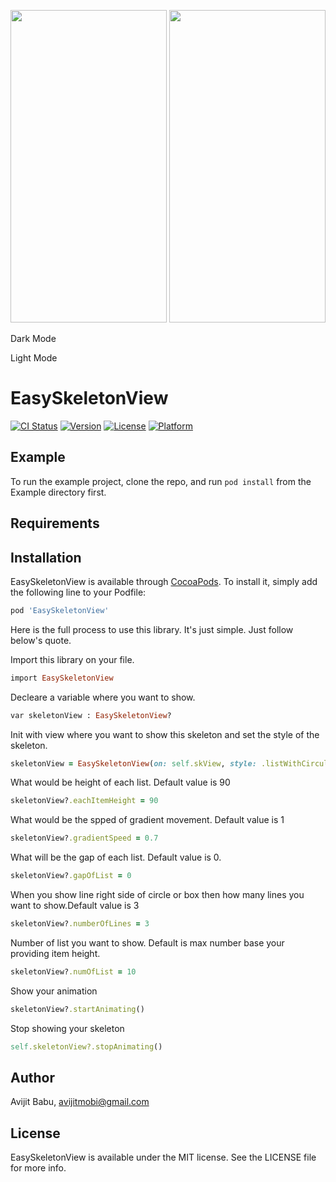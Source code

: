 <p align="center">
<img src='https://github.com/avijitmobi/EasyImageVideoPicker/blob/master/Example/ScreenShots/EasySkeletonView-Dark.gif' width="250" height="500"/>
<img src='https://github.com/avijitmobi/EasyImageVideoPicker/blob/master/Example/ScreenShots/EasySkeletonView-Light.gif' width="250" height="500"/>
<footer>
<p>Dark Mode</p>
<p>Light Mode</p>
</footer>
</p>

# EasySkeletonView

[![CI Status](https://img.shields.io/travis/avijitmobi/EasySkeletonView.svg?style=flat)](https://travis-ci.org/avijitmobi/EasySkeletonView)
[![Version](https://img.shields.io/cocoapods/v/EasySkeletonView.svg?style=flat)](https://cocoapods.org/pods/EasySkeletonView)
[![License](https://img.shields.io/cocoapods/l/EasySkeletonView.svg?style=flat)](https://cocoapods.org/pods/EasySkeletonView)
[![Platform](https://img.shields.io/cocoapods/p/EasySkeletonView.svg?style=flat)](https://cocoapods.org/pods/EasySkeletonView)

## Example

To run the example project, clone the repo, and run `pod install` from the Example directory first.

## Requirements

## Installation

EasySkeletonView is available through [CocoaPods](https://cocoapods.org). To install
it, simply add the following line to your Podfile:

```ruby
pod 'EasySkeletonView'
```

Here is the full process to use this library. It's just simple. Just follow below's quote.

Import this library on your file.
```ruby
import EasySkeletonView
```

Decleare a variable where you want to show.
```ruby
var skeletonView : EasySkeletonView?
```

Init with view where you want to show this skeleton and set the style of the skeleton.
```ruby
skeletonView = EasySkeletonView(on: self.skView, style: .listWithCircularImage)
```

What would be height of each list. Default value is 90

```ruby
skeletonView?.eachItemHeight = 90
```

What would be the spped of gradient movement. Default value is 1
```ruby
skeletonView?.gradientSpeed = 0.7
```

What will be the gap of each list. Default value is 0.
```ruby
skeletonView?.gapOfList = 0
```

When you show line right side of circle or box then how many lines you want to show.Default value is 3
```ruby
skeletonView?.numberOfLines = 3
```

Number of list you want to show. Default is max number base your providing item height.
```ruby
skeletonView?.numOfList = 10
```

Show your animation
```ruby
skeletonView?.startAnimating()
```

Stop showing your skeleton
```ruby
self.skeletonView?.stopAnimating()
```

## Author

Avijit Babu, avijitmobi@gmail.com

## License

EasySkeletonView is available under the MIT license. See the LICENSE file for more info.
